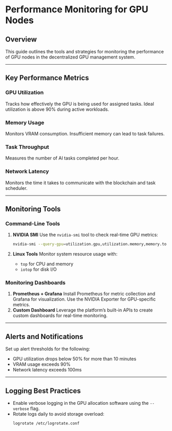 # Performance Monitoring for GPU Nodes

## Overview
This guide outlines the tools and strategies for monitoring the performance of GPU nodes in the decentralized GPU management system.

---

## Key Performance Metrics
### GPU Utilization
Tracks how effectively the GPU is being used for assigned tasks. Ideal utilization is above 90% during active workloads.

### Memory Usage
Monitors VRAM consumption. Insufficient memory can lead to task failures.

### Task Throughput
Measures the number of AI tasks completed per hour.

### Network Latency
Monitors the time it takes to communicate with the blockchain and task scheduler.

---

## Monitoring Tools
### Command-Line Tools
1. **NVIDIA SMI**
   Use the `nvidia-smi` tool to check real-time GPU metrics:
   ```bash
   nvidia-smi --query-gpu=utilization.gpu,utilization.memory,memory.total,memory.free --format=csv
   ```

2. **Linux Tools**
   Monitor system resource usage with:
   - `top` for CPU and memory
   - `iotop` for disk I/O

### Monitoring Dashboards
1. **Prometheus + Grafana**
   Install Prometheus for metric collection and Grafana for visualization. Use the NVIDIA Exporter for GPU-specific metrics.
2. **Custom Dashboard**
   Leverage the platform’s built-in APIs to create custom dashboards for real-time monitoring.

---

## Alerts and Notifications
Set up alert thresholds for the following:
- GPU utilization drops below 50% for more than 10 minutes
- VRAM usage exceeds 90%
- Network latency exceeds 100ms

---

## Logging Best Practices
- Enable verbose logging in the GPU allocation software using the `--verbose` flag.
- Rotate logs daily to avoid storage overload:
   ```bash
   logrotate /etc/logrotate.conf
   ```

